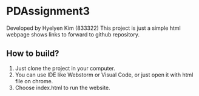 # PDAssignment3

Developed by Hyelyen Kim (833322)
This project is just a simple html webpage shows links to forward to github repository.


## How to build?

1. Just clone the project in your computer.
2. You can use IDE like Webstorm or Visual Code, or just open it with html file on chrome.
3. Choose index.html to run the website. 
